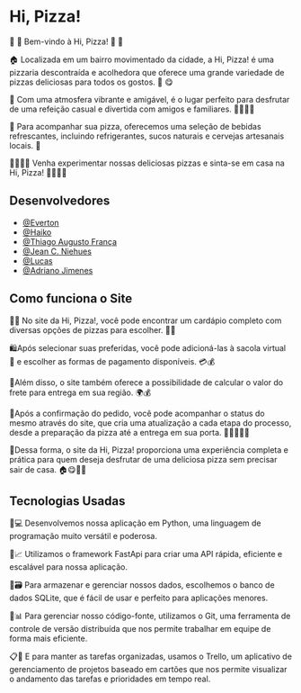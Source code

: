 
# Hi, Pizza!

🍕 🍴 Bem-vindo à Hi, Pizza! 🍴 🍕

🏠 Localizada em um bairro movimentado da cidade, a Hi, Pizza! é uma pizzaria descontraída e acolhedora que oferece uma grande variedade de pizzas deliciosas para todos os gostos. 🍕 😋

🎉 Com uma atmosfera vibrante e amigável, é o lugar perfeito para desfrutar de uma refeição casual e divertida com amigos e familiares. 👨‍👩‍👧‍👦

🍺 Para acompanhar sua pizza, oferecemos uma seleção de bebidas refrescantes, incluindo refrigerantes, sucos naturais e cervejas artesanais locais. 🍻

👨‍👩‍👦‍👦 Venha experimentar nossas deliciosas pizzas e sinta-se em casa na Hi, Pizza! 👨‍👩‍👧‍👦

## Desenvolvedores

- [@Everton](https://github.com/EvertonDenega)
- [@Haiko](https://github.com/EvertonDenega)
- [@Thiago Augusto França](https://github.com/Haipo31)
- [@Jean C. Niehues](https://github.com/jeancnn)
- [@Lucas](https://github.com/lucasbnu0)
- [@Adriano Jimenes](https://github.com/adrianojimenes)



## Como funciona o Site
🍕📜 No site da Hi, Pizza!, você pode encontrar um cardápio completo com diversas opções de pizzas para escolher. 🍴🍕

🛍️Após selecionar suas preferidas, você pode adicioná-las à sacola virtual 🛒 e escolher as formas de pagamento disponíveis. 💳💰

🚚Além disso, o site também oferece a possibilidade de calcular o valor do frete para entrega em sua região. 🌍💰

📲Após a confirmação do pedido, você pode acompanhar o status do mesmo através do site, que cria uma atualização a cada etapa do processo, desde a preparação da pizza até a entrega em sua porta. 🚀🍕👨‍🍳🛵

🍕Dessa forma, o site da Hi, Pizza! proporciona uma experiência completa e prática para quem deseja desfrutar de uma deliciosa pizza sem precisar sair de casa. 🏠😋🍕🚀
## Tecnologias Usadas 
🐍💻 Desenvolvemos nossa aplicação em Python, uma linguagem de programação muito versátil e poderosa.

🚀📈 Utilizamos o framework FastApi para criar uma API rápida, eficiente e escalável para nossa aplicação.

💾🗃️ Para armazenar e gerenciar nossos dados, escolhemos o banco de dados SQLite, que é fácil de usar e perfeito para aplicações menores.

🌳📊 Para gerenciar nosso código-fonte, utilizamos o Git, uma ferramenta de controle de versão distribuída que nos permite trabalhar em equipe de forma mais eficiente.

📋📅 E para manter as tarefas organizadas, usamos o Trello, um aplicativo de gerenciamento de projetos baseado em cartões que nos permite visualizar o andamento das tarefas e prioridades em tempo real.